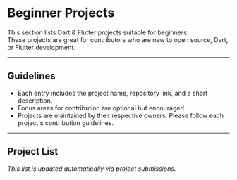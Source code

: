 # Beginner Projects

This section lists Dart & Flutter projects suitable for beginners.  
These projects are great for contributors who are new to open source, Dart, or Flutter development.

---

## Guidelines

- Each entry includes the project name, repository link, and a short description.
- Focus areas for contribution are optional but encouraged.
- Projects are maintained by their respective owners. Please follow each project's contribution guidelines.

---

## Project List

_This list is updated automatically via project submissions._
